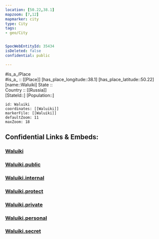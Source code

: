 ```yaml
---
location: [50.22,38.1] 
mapzoom: [7,12] 
mapmarker: city 
type: City
tags:
- geo/City


SpocWebEntityId: 35434
isDeleted: false
confidential: public

---
```

#is_a_/Place  
#is_a_ :: [[Place]] 
[has_place_longitude::38.1] 
[has_place_latitude::50.22] 
[name::Waluiki] 
State ::  
Country :: [[Russia]]  
[StateId::] 
[Population::] 



```leaflet
id: Waluiki
coordinates: [[Waluiki]] 
markerFile: [[Waluiki]] 
defaultZoom: 11 
maxZoom: 18
```


## Confidential Links & Embeds: 

### [Waluiki](/_Standards/Earth/Continent/Europe/Europe~East/Russia/Russia~Central/Belgorod_Oblast/City/Waluiki.md) 

### [Waluiki.public](/_public/Earth/Continent/Europe/Europe~East/Russia/Russia~Central/Belgorod_Oblast/City/Waluiki.public.md) 

### [Waluiki.internal](/_internal/Earth/Continent/Europe/Europe~East/Russia/Russia~Central/Belgorod_Oblast/City/Waluiki.internal.md) 

### [Waluiki.protect](/_protect/Earth/Continent/Europe/Europe~East/Russia/Russia~Central/Belgorod_Oblast/City/Waluiki.protect.md) 

### [Waluiki.private](/_private/Earth/Continent/Europe/Europe~East/Russia/Russia~Central/Belgorod_Oblast/City/Waluiki.private.md) 

### [Waluiki.personal](/_personal/Earth/Continent/Europe/Europe~East/Russia/Russia~Central/Belgorod_Oblast/City/Waluiki.personal.md) 

### [Waluiki.secret](/_secret/Earth/Continent/Europe/Europe~East/Russia/Russia~Central/Belgorod_Oblast/City/Waluiki.secret.md)


